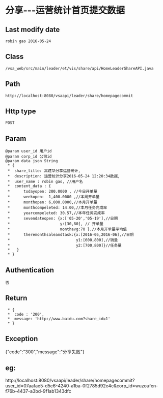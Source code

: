
# 分享---运营统计首页提交数据

## Last modify date
	robin gao 2016-05-24

## Class 
	/vsa_web/src/main/leader/et/vis/share/api/HomeLeaderShareAPI.java

## Path
	http://localhost:8080/vsaapi/leader/share/homepagecommit

## Http type
	POST

## Param
 	@param user_id 用户id
 	@param corp_id 公司id
 	@param data json String
 	 * {
	 * 	share_title: 高建华分享运营统计,
	 * 	description: 运营统计分享2016-05-24 12:20:34数据,
	 * 	user_name : robin gao, //用户名
	 *  content_data : {
	 *  	todayopen: 200.0000 , //今日开单量
	 *  	weekopen:  1,400.0000 ,//本周开单量
	 *  	monthopen: 6,000.0000,//本月开单量
	 *  	monthcompeleted: 14.00,//本月任务完成率
	 *  	yearcompeleted: 30.57,//本年任务完成率
	 *  	sevendateopen: {x:['05-20','05-19'],//日期
	 *						y:[30,80], // 开单量
	 *						monthavg:70 },//本月开单量平均值
	 *  	theremonthsaleandtask:{x:[2016-05,2016-06],//日期
	 *  						   y1:[600,800],//销量
	 *                             y2:[700,800]}//任务量
	 *   }
	 * }

## Authentication
	否
	
## Return
	 * {
	 *  code : '200',
	 *  message: 'http://www.baidu.com?share_id=1'
	 * }
## Exception
   {"code":"300","message":"分享失败"}

## eg:
http://localhost:8080/vsaapi/leader/share/homepagecommit?user_id=07aafae5-d5c6-4240-a1ba-0f2785d92e4c&corp_id=wuzoufen-f76b-4437-a3bd-9f1ab1343dfc



